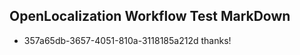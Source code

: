 ## OpenLocalization Workflow Test MarkDown
* 357a65db-3657-4051-810a-3118185a212d thanks!

<!--HONumber=Aug16_HO1-->


